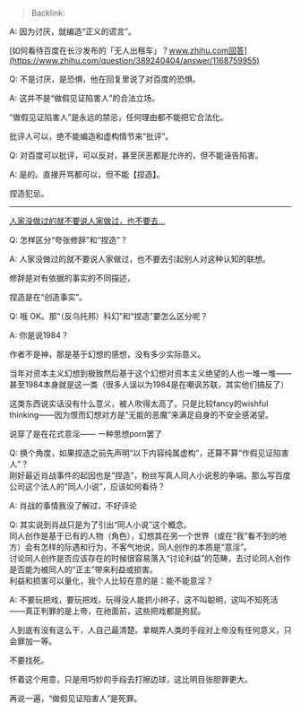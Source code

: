 > Backlink: 

A: 因为讨厌，就编造“正义的谎言”。

[如何看待百度在长沙发布的「无人出租车」？www.zhihu.com回答](https://www.zhihu.com/question/389240404/answer/1168759955)

Q: 不是讨厌，是恐惧，他在回复里说了对百度的恐惧。

A: 这并不是“做假见证陷害人”的合法立场。  

“做假见证陷害人”是永远的禁忌，任何理由都不能把它合法化。  

批评人可以，绝不能编造和虚构情节来“批评”。

Q: 对百度可以批评，可以反对，甚至厌恶都是允许的，但不能诬告陷害。

A: 是的。直接开骂都可以，但不能【捏造】。  

捏造犯忌。

---

[人家没做过的就不要说人家做过，也不要去…](https://www.zhihu.com/pin/1241425406219550720)

Q: 怎样区分“夸张修辞”和“捏造”？

A: 人家没做过的就不要说人家做过，也不要去引起别人对这种认知的联想。  

修辞是对有依据的事实的不同描述，  

捏造是在“创造事实”。

Q: 哦 OK。那“（反乌托邦）科幻”和“捏造”要怎么区分呢？

A: 你是说1984？  

作者不是神，那是基于幻想的感想，没有多少实际意义。  

当年对资本主义幻想到极致然后基于这个幻想对资本主义绝望的人也一堆一堆——甚至1984本身就是这一类（很多人误以为1984是在嘲讽苏联，其实他们搞反了）  

这类东西说实话没有什么意义，被人吹得太高了。只是比较fancy的wishful thinking——因为恨而幻想对方是“无能的恶魔”来满足自身的不安全感渴望。  

说穿了是在花式意淫—— 一种思想porn罢了

Q: 换个角度，如果捏造之前先声明“以下内容纯属虚构”，还算不算“作假见证陷害人”？  
刚好最近肖战事件的起因也是“捏造”，粉丝写真人同人小说惹的争端。那么写百度公司这个法人的“同人小说”，应该如何看待？

A: 肖战的事情我没了解过，不好评论

Q: 其实说到肖战只是为了引出“同人小说”这个概念。  
同人创作是基于已有的人物（角色），幻想其在另一个世界（或在“我”看不到的地方）会有怎样的际遇和行为，不客气地说，同人创作的本质是“意淫”。  
讨论同人创作是否应该存在的时候很容易落入“讨论利益”的范畴，去讨论同人创作是否能为被同人的“正主”带来利益或损害。  
利益和损害可以量化，我个人比较在意的是：能不能意淫？

A: 不要玩把戏，要玩把戏，玩得没人能抓小辫子，这不叫聪明，这叫不知死活——真正判罪的是上帝，在祂面前，这些把戏都是狗屁。  
 
人到底有没有这么干，人自己最清楚。拿糊弄人类的手段对上帝没有任何意义，只会罪加一等。

不要找死。  

怀着这个用意，只是用巧妙的手段去打擦边球，这比明目张胆罪更大。  

再说一遍，“做假见证陷害人”是死罪。
